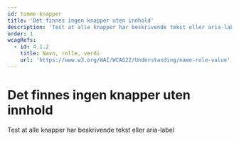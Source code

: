 ```yaml
---
id: tomme-knapper
title: 'Det finnes ingen knapper uten innhold'
description: 'Test at alle knapper har beskrivende tekst eller aria-label'
order: 1
wcagRefs:
  - id: 4.1.2
    title: Navn, rolle, verdi
    url: 'https://www.w3.org/WAI/WCAG22/Understanding/name-role-value'
---
```


# Det finnes ingen knapper uten innhold

Test at alle knapper har beskrivende tekst eller aria-label

